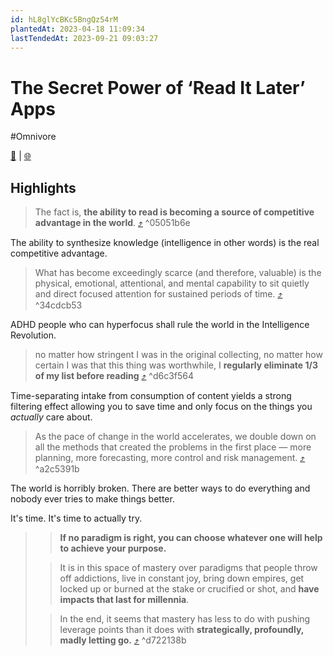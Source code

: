 ```yaml
---
id: hL8glYcBKc5BngQz54rM
plantedAt: 2023-04-18 11:09:34
lastTendedAt: 2023-09-21 09:03:27
---
```


# The Secret Power of ‘Read It Later’ Apps
#Omnivore

[📖](https://omnivore.app/me/the-secret-power-of-read-it-later-apps-1879520e743) | [🌐](https://fortelabs.co/blog/the-secret-power-of-read-it-later-apps)

## Highlights

> The fact is, **the ability to read is becoming a source of competitive advantage in the world**. [⤴️](https://omnivore.app/me/the-secret-power-of-read-it-later-apps-1879520e743#05051b6e-e7d7-4371-b42a-075fb35dfeca)  ^05051b6e

The ability to synthesize knowledge (intelligence in other words) is the real competitive advantage.

> What has become exceedingly scarce (and therefore, valuable) is the physical, emotional, attentional, and mental capability to sit quietly and direct focused attention for sustained periods of time. [⤴️](https://omnivore.app/me/the-secret-power-of-read-it-later-apps-1879520e743#34cdcb53-16aa-4556-8fe7-16802dac1881)  ^34cdcb53

ADHD people who can hyperfocus shall rule the world in the Intelligence Revolution.

> no matter how stringent I was in the original collecting, no matter how certain I was that this thing was worthwhile, I **regularly eliminate 1/3 of my list before reading** [⤴️](https://omnivore.app/me/the-secret-power-of-read-it-later-apps-1879520e743#d6c3f564-f6de-4f0d-9322-c8bf4eefaf0d)  ^d6c3f564

Time-separating intake from consumption of content yields a strong filtering effect allowing you to save time and only focus on the things you *actually* care about.

> As the pace of change in the world accelerates, we double down on all the methods that created the problems in the first place — more planning, more forecasting, more control and risk management. [⤴️](https://omnivore.app/me/the-secret-power-of-read-it-later-apps-1879520e743#a2c5391b-60cf-49f1-afbd-d806f489ff24)  ^a2c5391b

The world is horribly broken. There are better ways to do everything and nobody ever tries to make things better.

It's time. It's time to actually try.

> > **If no paradigm is right, you can choose whatever one will help to achieve your purpose.** 
> 
> > It is in this space of mastery over paradigms that people throw off addictions, live in constant joy, bring down empires, get locked up or burned at the stake or crucified or shot, and **have impacts that last for millennia**. 
> 
> > In the end, it seems that mastery has less to do with pushing leverage points than it does with **strategically, profoundly, madly letting go.** [⤴️](https://omnivore.app/me/the-secret-power-of-read-it-later-apps-1879520e743#d722138b-aa22-4a67-bcae-39a7c9d11c57)  ^d722138b

